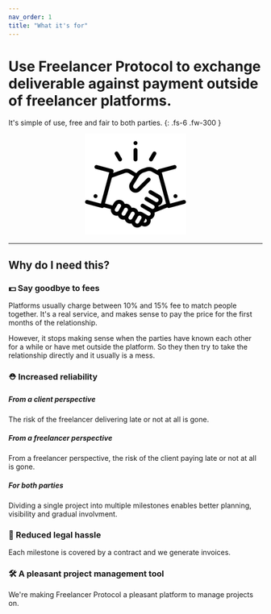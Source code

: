 ```yaml
---
nav_order: 1
title: "What it's for"
---
```


# Use Freelancer Protocol to exchange deliverable against payment outside of freelancer platforms.

It's simple of use, free and fair to both parties.
{: .fs-6 .fw-300 }

 <p align="center">
  <img src="/images/logo.png" alt="accessibility text">
</p>

---

## Why do I need this?

### 💵 Say goodbye to fees

Platforms usually charge between 10% and 15% fee to match people together. It's a real service, and makes sense to pay the price for the first months of the relationship.

However, it stops making sense when the parties have known each other for a while or have met outside the platform. So they then try to take the relationship directly and it usually is a mess.

### ⛑ Increased reliability

<!-- 🔒 -->

##### From a client perspective

The risk of the freelancer delivering late or not at all is gone.

##### From a freelancer perspective

From a freelancer perspective, the risk of the client paying late or not at all is gone.

##### For both parties

Dividing a single project into multiple milestones enables better planning, visibility and gradual involvment.

### 📜 Reduced legal hassle

Each milestone is covered by a contract and we generate invoices.

### 🛠 A pleasant project management tool

<!-- ☀️🖥🔦 -->

We're making Freelancer Protocol a pleasant platform to manage projects on.

<!-- ![GitHub Logo](/images/logo.png) -->
